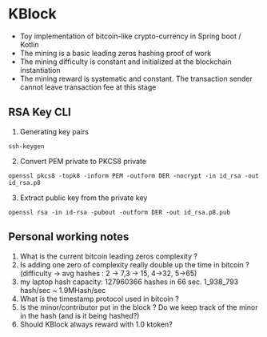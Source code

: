 # KBlock

- Toy implementation of bitcoin-like crypto-currency in Spring boot / Kotlin
- The mining is a basic leading zeros hashing proof of work
- The mining difficulty is constant and initialized at the blockchain instantiation
- The mining reward is systematic and constant. The transaction sender cannot leave transaction fee at this stage

## RSA Key CLI

1. Generating key pairs

```shell
ssh-keygen
```

2. Convert PEM private to PKCS8 private
```shell
openssl pkcs8 -topk8 -inform PEM -outform DER -nocrypt -in id_rsa -out id_rsa.p8
```

3. Extract public key from the private key
```shell
openssl rsa -in id-rsa -pubout -outform DER -out id_rsa.p8.pub
```

## Personal working notes

1. What is the current bitcoin leading zeros complexity ?
2. Is adding one zero of complexity really double up the time in bitcoin ? (difficulty -> avg hashes : 2 -> 7,3 -> 15, 4->32, 5->65)
3. my laptop hash capacity: 127960366 hashes in 66 sec. 1_938_793 hash/sec ~ 1.9MHash/sec
4. What is the timestamp protocol used in bitcoin ?
6. Is the minor/contributor put in the block ? Do we keep track of the minor in the hash (and is it being hashed?)
7. Should KBlock always reward with 1.0 ktoken?
